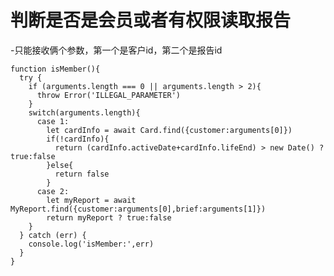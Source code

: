 <!-- 作者：赵权 -->
<!-- 日期：2019/12/08 -->

# 判断是否是会员或者有权限读取报告

  -只能接收俩个参数，第一个是客户id，第二个是报告id

    function isMember(){
      try {
        if (arguments.length === 0 || arguments.length > 2){
          throw Error('ILLEGAL_PARAMETER')
        }
        switch(arguments.length){
          case 1:
            let cardInfo = await Card.find({customer:arguments[0]})
            if(!cardInfo){
              return (cardInfo.activeDate+cardInfo.lifeEnd) > new Date() ? true:false
            }else{
              return false
            }
          case 2:
            let myReport = await MyReport.find({customer:arguments[0],brief:arguments[1]})
            return myReport ? true:false
        }
      } catch (err) {
        console.log('isMember:',err)
      }
    }